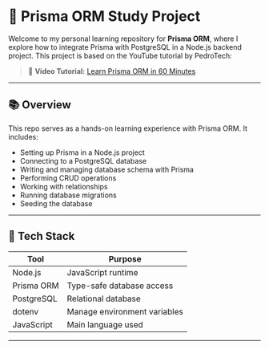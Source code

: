 # 📘 Prisma ORM Study Project

Welcome to my personal learning repository for **Prisma ORM**, where I explore how to integrate Prisma with PostgreSQL in a Node.js backend project. This project is based on the YouTube tutorial by PedroTech:

> 🎥 **Video Tutorial:** [Learn Prisma ORM in 60 Minutes](https://www.youtube.com/watch?v=RebA5J-rlwg&t=155s)

---

## 📚 Overview

This repo serves as a hands-on learning experience with Prisma ORM. It includes:

- Setting up Prisma in a Node.js project
- Connecting to a PostgreSQL database
- Writing and managing database schema with Prisma
- Performing CRUD operations
- Working with relationships
- Running database migrations
- Seeding the database

---

## 🧰 Tech Stack

| Tool          | Purpose                           |
|---------------|-----------------------------------|
| Node.js       | JavaScript runtime                |
| Prisma ORM    | Type-safe database access         |
| PostgreSQL    | Relational database               |
| dotenv        | Manage environment variables      |
| JavaScript    | Main language used                |

---

